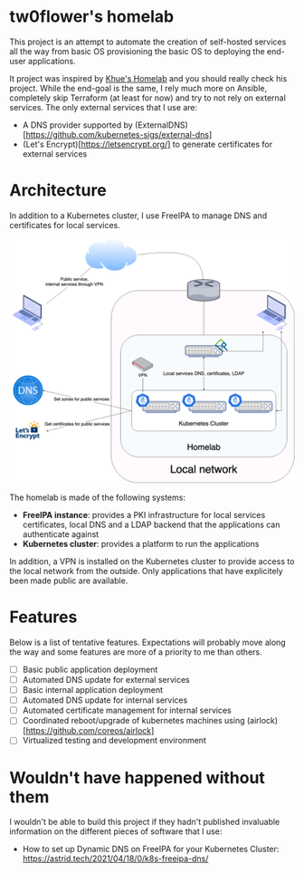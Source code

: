 # tw0flower's homelab
This project is an attempt to automate the creation of self-hosted services all the way from basic OS provisioning the basic OS to deploying the end-user applications.

It project was inspired by [Khue's Homelab](https://github.com/khuedoan/homelab) and you should really check his project. While the end-goal is the same, I rely much more on Ansible, completely skip Terraform (at least for now) and try to not rely on external services. The only external services that I use are:
- A DNS provider supported by (ExternalDNS)[https://github.com/kubernetes-sigs/external-dns]
- (Let's Encrypt)[https://letsencrypt.org/] to generate certificates for external services

# Architecture
In addition to a Kubernetes cluster, I use FreeIPA to manage DNS and certificates for local services.

![High-level diagram of the homelab](./homelab_schema.png)

The homelab is made of the following systems:
- **FreeIPA instance**: provides a PKI infrastructure for local services certificates, local DNS and a LDAP backend that the applications can authenticate against
- **Kubernetes cluster**: provides a platform to run the applications

In addition, a VPN is installed on the Kubernetes cluster to provide access to the local network from the outside. Only applications that have explicitely been made public are available.

# Features
Below is a list of tentative features. Expectations will probably move along the way and some features are more of a priority to me than others.
- [ ] Basic public application deployment
- [ ] Automated DNS update for external services
- [ ] Basic internal application deployment
- [ ] Automated DNS update for internal services
- [ ] Automated certificate management for internal services
- [ ] Coordinated reboot/upgrade of kubernetes machines using (airlock)[https://github.com/coreos/airlock]
- [ ] Virtualized testing and development environment

# Wouldn't have happened without them
I wouldn't be able to build this project if they hadn't published invaluable information on the different pieces of software that I use:
- How to set up Dynamic DNS on FreeIPA for your Kubernetes Cluster: https://astrid.tech/2021/04/18/0/k8s-freeipa-dns/
